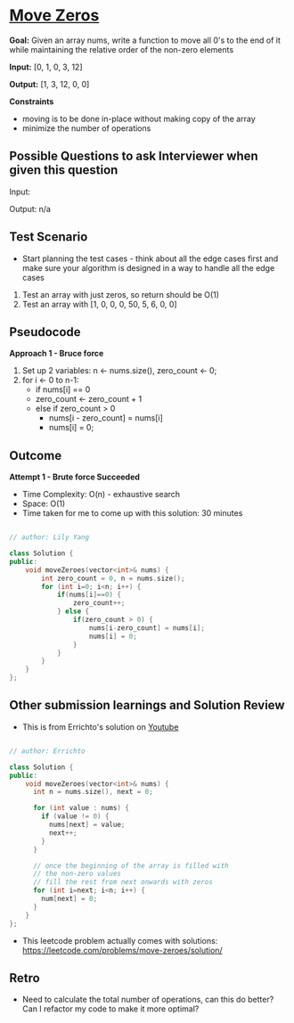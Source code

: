 # [Move Zeros](https://leetcode.com/problems/move-zeroes/)

**Goal:** 
Given an array nums, write a function to move all 0's to the end of it while maintaining the relative order of the non-zero elements

**Input:**
[0, 1, 0, 3, 12]

**Output:**
[1, 3, 12, 0, 0]

**Constraints**
- moving is to be done in-place without making copy of the array
- minimize the number of operations

## Possible Questions to ask Interviewer when given this question

Input: 

Output:
n/a

## Test Scenario

- Start planning the test cases - think about all the edge cases first and make sure your algorithm is designed in a way to handle all the edge cases

1. Test an array with just zeros, so return should be O(1)
1. Test an array with [1, 0, 0, 0, 50, 5, 6, 0, 0]

## Pseudocode

**Approach 1 - Bruce force**

1. Set up 2 variables: n <- nums.size(), zero_count <- 0;
1. for i <- 0 to n-1:
   - if nums[i] == 0
    - zero_count <- zero_count + 1
    - else if zero_count > 0
        - nums[i - zero_count] = nums[i]
        - nums[i] = 0;

## Outcome

**Attempt 1 - Brute force Succeeded**
* Time Complexity: O(n) - exhaustive search
* Space: O(1)
* Time taken for me to come up with this solution: 30 minutes

```cpp

// author: Lily Yang

class Solution {
public:
    void moveZeroes(vector<int>& nums) {
        int zero_count = 0, n = nums.size();
        for (int i=0; i<n; i++) {
            if(nums[i]==0) {
                zero_count++;
            } else {
                if(zero_count > 0) {
                    nums[i-zero_count] = nums[i];
                    nums[i] = 0;
                }
            }
        }
    }
};

```

## Other submission learnings and Solution Review

* This is from Errichto's solution on [Youtube](https://www.youtube.com/watch?v=E7xxGi84Tso)

```cpp

// author: Errichto

class Solution {
public:
    void moveZeroes(vector<int>& nums) {
      int n = nums.size(), next = 0;

      for (int value : nums) {
        if (value != 0) {
          nums[next] = value;
          next++;
        }
      }

      // once the beginning of the array is filled with
      // the non-zero values
      // fill the rest from next onwards with zeros
      for (int i=next; i<n; i++) {
        num[next] = 0;
      }
    }
};
```

* This leetcode problem actually comes with solutions: https://leetcode.com/problems/move-zeroes/solution/

## Retro

* Need to calculate the total number of operations, can this do better? Can I refactor my code to make it more optimal?

